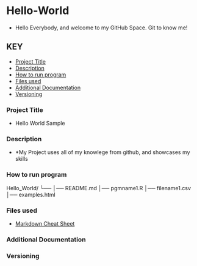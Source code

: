 # Hello-World
* Hello Everybody, and welcome to my GitHub Space. Git to know me!
## KEY
* [Project Title](#Project-Title)
* [Description](#Description)
* [How to run program](#How-to-run-program)
* [Files used](#Files-used)
* [Additional Documentation](#Additional-Documentation)
* [Versioning](#Versioning)
  
### Project Title
* Hello World Sample
  
### Description
* *My Project uses all of my knowlege from github, and showcases my skills
  
### How to run program
Hello_World/
└── 
    │── README.md
    │── pgmname1.R
    │── filename1.csv
    │── examples.html

### Files used
* [Markdown Cheat Sheet](https://www.markdownguide.org/cheat-sheet/)
  
### Additional Documentation
### Versioning
